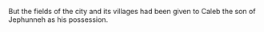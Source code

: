 But the fields of the city and its villages had been given to Caleb the son of Jephunneh as his possession.
